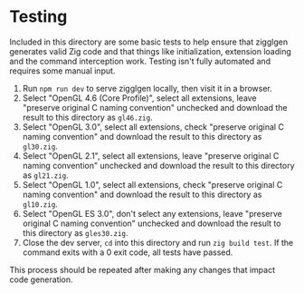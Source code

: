 # Testing

Included in this directory are some basic tests to help ensure that zigglgen generates valid Zig code and that things
like initialization, extension loading and the command interception work. Testing isn't fully automated and requires
some manual input.

1. Run `npm run dev` to serve zigglgen locally, then visit it in a browser.
2. Select "OpenGL 4.6 (Core Profile)", select all extensions, leave "preserve original C naming convention" unchecked
   and download the result to this directory as `gl46.zig`.
3. Select "OpenGL 3.0", select all extensions, check "preserve original C naming convention" and download the result to
   this directory as `gl30.zig`.
4. Select "OpenGL 2.1", select all extensions, leave "preserve original C naming convention" unchecked and download the
   result to this directory as `gl21.zig`.
5. Select "OpenGL 1.0", select all extensions, check "preserve original C naming convention" and download the result to
   this directory as `gl10.zig`.
6. Select "OpenGL ES 3.0", don't select any extensions, leave "preserve original C naming convention" unchecked and
   download the result to this directory as `gles30.zig`.
7. Close the dev server, `cd` into this directory and run `zig build test`. If the command exits with a 0 exit code, all
   tests have passed.

This process should be repeated after making any changes that impact code generation.
